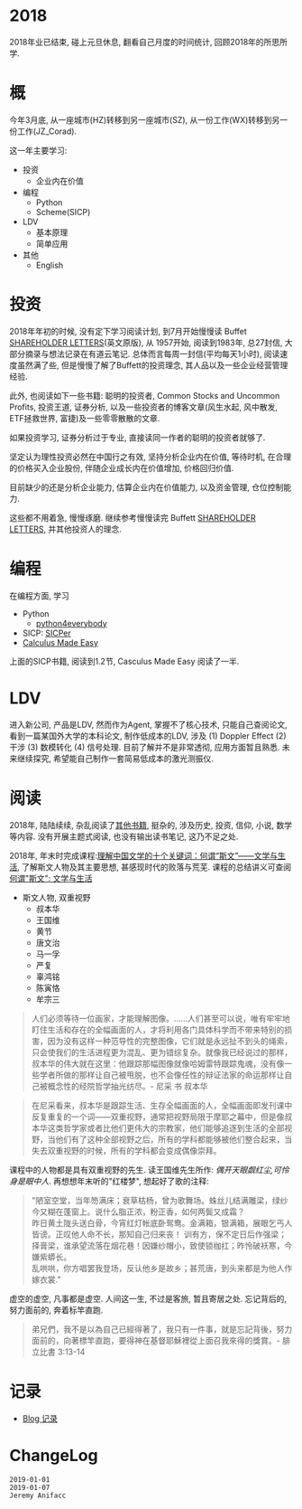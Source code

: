 # 2018

2018年业已结束, 碰上元旦休息, 翻看自己月度的时间统计, 回顾2018年的所思所学.

# 概

今年3月底, 从一座城市(HZ)转移到另一座城市(SZ), 从一份工作(WX)转移到另一份工作(JZ_Corad). 

这一年主要学习:

- 投资
    - 企业内在价值
- 编程
    - Python
    - Scheme(SICP)
- LDV
    - 基本原理
    - 简单应用
- 其他
    - English

# 投资

2018年年初的时候, 没有定下学习阅读计划, 到7月开始慢慢读 Buffet [SHAREHOLDER LETTERS](http://www.berkshirehathaway.com/letters/letters.html)(英文原版), 从 1957开始, 阅读到1983年, 总27封信, 大部分摘录与想法记录在有道云笔记. 总体而言每周一封信(平均每天1小时), 阅读速度虽然满了些, 但是慢慢了解了Buffett的投资理念, 其人品以及一些企业经营管理经验.

此外, 也阅读如下一些书籍: 聪明的投资者, Common Stocks and Uncommon Profits, 投资王道, 证券分析, 以及一些投资者的博客文章(风生水起, 风中散发, ETF拯救世界, 富捷)及一些零零散散的文章. 

如果投资学习, 证券分析过于专业, 直接读同一作者的聪明的投资者就够了. 

坚定认为理性投资必然在中国行之有效, 坚持分析企业内在价值, 等待时机, 在合理的价格买入企业股份, 伴随企业成长内在价值增加, 价格回归价值.

目前缺少的还是分析企业能力, 估算企业内在价值能力, 以及资金管理, 仓位控制能力. 

这些都不用着急, 慢慢琢磨. 继续参考慢慢读完 Buffett [SHAREHOLDER LETTERS](http://www.berkshirehathaway.com/letters/letters.html), 并其他投资人的理念.

# 编程

在编程方面, 学习

- Python
    - [python4everybody](https://github.com/JeremiahZhang/gopython/tree/master/python4everybody)
- SICP: [SICPer](https://github.com/JeremiahZhang/SICPer)
- [Calculus Made Easy](calculusmadeeasy.org)

上面的SICP书籍, 阅读到1.2节, Casculus Made Easy 阅读了一半.

# LDV

进入新公司, 产品是LDV, 然而作为Agent, 掌握不了核心技术, 只能自己查阅论文, 看到一篇某国外大学的本科论文, 制作低成本的LDV, 涉及 (1) Doppler Effect (2) 干涉 (3) 数模转化 (4) 信号处理. 目前了解并不是非常透彻, 应用方面暂且熟悉. 未来继续探究, 希望能自己制作一套简易低成本的激光测振仪.

# 阅读

2018年, 陆陆续续, 杂乱阅读了[其他书籍](https://book.douban.com/mine?status=collect), 挺杂的, 涉及历史, 投资, 信仰, 小说, 数学等内容. 没有开展主题式阅读, 也没有输出读书笔记, 这乃不足之处.

2018年, 年末时完成课程:[理解中国文学的十个关键词：何谓“斯文”——文学与生活](https://fenbi.com/web/coursedetail/gongkai/29206), 了解斯文人物及其主要思想, 甚感现时代的败落与荒芜. 课程的总结讲义可查阅[何谓"斯文": 文学与生活](http://note.youdao.com/noteshare?id=5aac9a6833255ed577688332ac46c8ac&sub=4979adab8ad5fbdce7802c2d8d2ae494)
 

- 斯文人物, 双重视野
    - 叔本华
    - 王国维
    - 黄节
    - 唐文治
    - 马一孚
    - 严复
    - 辜鸿铭
    - 陈寅恪
    - 牟宗三

> 人们必须等待一位画家，才能理解图像。......人们甚至可以说，唯有牢牢地盯住生活和存在的全幅画面的人，才将利用各门具体科学而不带来特别的损害，因为没有这样一种范导性的完整图像，它们就是永远扯不到头的绳索，只会使我们的生活进程更为混乱、更为错综复杂。就像我已经说过的那样，叔本华的伟大就在这里：他跟踪那幅图像就像哈姆雷特跟踪鬼魂，没有像一些学者所做的那样让自己被甩脱，也不会像任性的辩证法家的命运那样让自己被概念性的经院哲学抽光纺尽。- 尼采 书 叔本华

> 在尼采看来，叔本华是跟踪生活、生存全幅画面的人，全幅画面即发刊课中反复重复的一个词——双重视野，通常把视野局限于摩耶之幕中，但是像叔本华这类哲学家或者比他们更伟大的宗教家，他们能够追逐到生活的全部视野，当他们有了这种全部视野之后，所有的学科都能够被他们整合起来，当失去双重视野的时候，所有的学科都会变成偶像崇拜。

课程中的人物都是具有双重视野的先生. 读王国维先生所作: *偶开天眼觑红尘,可怜身是眼中人*. 再想想年末听的"红楼梦", 想起好了歌的注释:

> "陋室空堂，当年笏满床；衰草枯杨，曾为歌舞场。蛛丝儿结满雕梁，绿纱今又糊在蓬窗上。说什么脂正浓，粉正香，如何两鬓又成霜？   
> 昨日黄土陇头送白骨，今宵红灯帐底卧鸳鸯。金满箱，银满箱，展眼乞丐人皆谤。正叹他人命不长，那知自己归来丧！ 训有方，保不定日后作强梁；择膏梁，谁承望流落在烟花巷！因嫌纱帽小，致使锁枷扛；昨怜破袄寒，今嫌紫蟒长。  
> 乱哄哄，你方唱罢我登场，反认他乡是故乡；甚荒唐，到头来都是为他人作嫁衣裳."

虚空的虚空, 凡事都是虚空. 人间这一生, 不过是客旅, 暂且寄居之处. 忘记背后的, 努力面前的, 奔着标竿直跑.

> 弟兄們，我不是以為自己已經得著了，我只有一件事，就是忘記背後，努力面前的，向著標竿直跑，要得神在基督耶穌裡從上面召我來得的獎賞。- 腓立比書 3:13-14

# 记录

- [Blog 记录](https://github.com/Anifacc/anifacc.github.io/tree/master/_posts)

# ChangeLog

```
2019-01-01 
2019-01-07
Jeremy Anifacc
```
